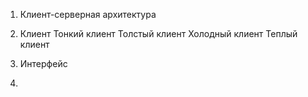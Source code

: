 1. Клиент-серверная архитектура
2. Клиент 
    Тонкий клиент
    Толстый клиент
    Холодный клиент
    Теплый клиент
3. Интерфейс

4. 